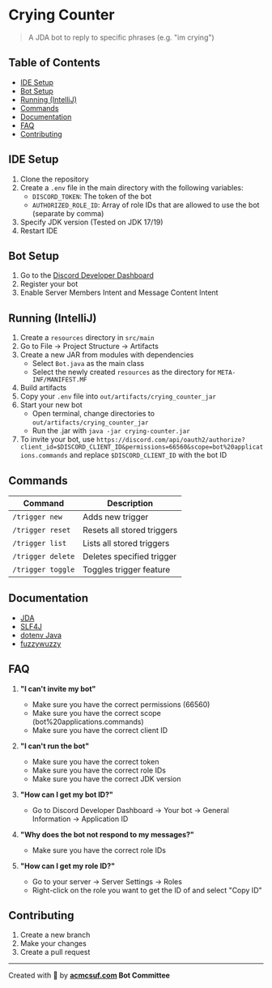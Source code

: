 # Crying Counter

> A JDA bot to reply to specific phrases (e.g. "im crying")

## Table of Contents

- <a href='#setup'>IDE Setup</a>
- <a href='#bot'>Bot Setup</a>
- <a href='#running'>Running (IntelliJ)</a>
- <a href='#commands'>Commands</a>
- <a href='#documentation'>Documentation</a>
- <a href='#faq'>FAQ</a>
- <a href='#contributing'>Contributing</a>

<h2 id='setup'>IDE Setup</h2>

1. Clone the repository
2. Create a `.env` file in the main directory with the following variables:
    - `DISCORD_TOKEN`: The token of the bot
    - `AUTHORIZED_ROLE_ID`: Array of role IDs that are allowed to use the bot (separate by comma)
3. Specify JDK version (Tested on JDK 17/19)
4. Restart IDE

<h2 id='bot'>Bot Setup</h2>

1. Go to the [Discord Developer Dashboard](https://discord.com/developers/applications)
2. Register your bot
3. Enable Server Members Intent and Message Content Intent

<h2 id='running'>Running (IntelliJ)</h2>

1. Create a `resources` directory in `src/main`
2. Go to File -> Project Structure -> Artifacts
3. Create a new JAR from modules with dependencies
    - Select `Bot.java` as the main class
    - Select the newly created `resources` as the directory for `META-INF/MANIFEST.MF`
4. Build artifacts
5. Copy your `.env` file into `out/artifacts/crying_counter_jar`
6. Start your new bot
    - Open terminal, change directories to `out/artifacts/crying_counter_jar`
    - Run the .jar with `java -jar crying-counter.jar`
7. To invite your bot,
   use `https://discord.com/api/oauth2/authorize?client_id=$DISCORD_CLIENT_ID&permissions=66560&scope=bot%20applications.commands`
   and replace `$DISCORD_CLIENT_ID` with the bot ID

<h2 id='commands'>Commands</h2>

| Command           | Description                |
|-------------------|----------------------------|
| `/trigger new`    | Adds new trigger           |
| `/trigger reset`  | Resets all stored triggers |
| `/trigger list`   | Lists all stored triggers  |
| `/trigger delete` | Deletes specified trigger  |
| `/trigger toggle` | Toggles trigger feature    |

<h2 id='documentation'>Documentation</h2>

- <a href='https://github.com/DV8FromTheWorld/JDA'>JDA</a>
- <a href='https://github.com/qos-ch/slf4j'>SLF4J</a>
- <a href='https://github.com/cdimascio/dotenv-java'>dotenv Java</a>
- <a href='https://github.com/xdrop/fuzzywuzzy'>fuzzywuzzy</a>

<h2 id='faq'>FAQ</h2>

1. **"I can't invite my bot"**

    - Make sure you have the correct permissions (66560)
    - Make sure you have the correct scope (bot%20applications.commands)
    - Make sure you have the correct client ID

2. **"I can't run the bot"**

    - Make sure you have the correct token
    - Make sure you have the correct role IDs
    - Make sure you have the correct JDK version

3. **"How can I get my bot ID?"**

   - Go to Discord Developer Dashboard -> Your bot -> General Information -> Application ID

4. **"Why does the bot not respond to my messages?"**

   - Make sure you have the correct role IDs

5. **"How can I get my role ID?"**

   - Go to your server -> Server Settings -> Roles
   - Right-click on the role you want to get the ID of and select "Copy ID"

<h2 id='contributing'>Contributing</h2>

1. Create a new branch
2. Make your changes
3. Create a pull request

---

Created with 💖 by **[acmcsuf.com](https://acmcsuf.com) Bot Committee**
